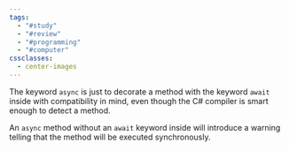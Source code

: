 ```yaml
---
tags:
  - "#study"
  - "#review"
  - "#programming"
  - "#computer"
cssclasses:
  - center-images
---
```

The keyword `async` is just to decorate a method with the keyword `await` inside with compatibility in mind, even though the C# compiler is smart enough to detect a method.


An `async` method without an `await` keyword inside will introduce a warning telling that the method will be executed synchronously.

